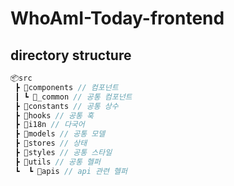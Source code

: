 # WhoAmI-Today-frontend
## directory structure
```ts
📦src
 ┣ 📂components // 컴포넌트
 ┃ ┗ 📂_common // 공통 컴포넌트
 ┣ 📂constants // 공통 상수
 ┣ 📂hooks // 공통 훅
 ┣ 📂i18n // 다국어
 ┣ 📂models // 공통 모델 
 ┣ 📂stores // 상태
 ┣ 📂styles // 공통 스타일
 ┣ 📂utils // 공통 헬퍼
 ┗  ┗ 📂apis // api 관련 헬퍼
```